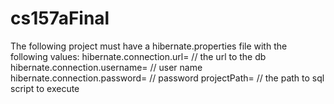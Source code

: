 # cs157aFinal

The following project must have a hibernate.properties file with the following values:
hibernate.connection.url= // the url to the db
hibernate.connection.username= // user name
hibernate.connection.password= // password
projectPath= // the path to sql script to execute
